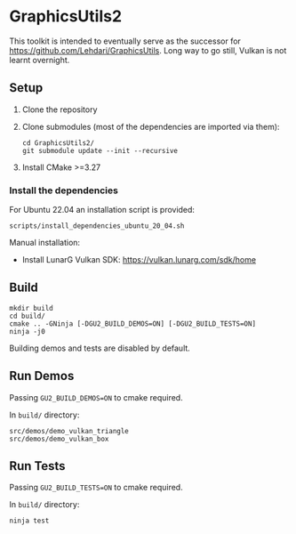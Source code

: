 # GraphicsUtils2

This toolkit is intended to eventually serve as the successor for https://github.com/Lehdari/GraphicsUtils.
Long way to go still, Vulkan is not learnt overnight.

## Setup

1) Clone the repository

2) Clone submodules (most of the dependencies are imported via them):
    ```
    cd GraphicsUtils2/
    git submodule update --init --recursive
    ```
3) Install CMake >=3.27

### Install the dependencies
For Ubuntu 22.04 an installation script is provided:
   ```
   scripts/install_dependencies_ubuntu_20_04.sh
   ```

Manual installation:

- Install LunarG Vulkan SDK: https://vulkan.lunarg.com/sdk/home

## Build

```
mkdir build
cd build/
cmake .. -GNinja [-DGU2_BUILD_DEMOS=ON] [-DGU2_BUILD_TESTS=ON]
ninja -j0
```
Building demos and tests are disabled by default.

## Run Demos

Passing `GU2_BUILD_DEMOS=ON` to cmake required.

In `build/` directory:
```
src/demos/demo_vulkan_triangle
src/demos/demo_vulkan_box
```

## Run Tests

Passing `GU2_BUILD_TESTS=ON` to cmake required.

In `build/` directory:
```
ninja test
```
